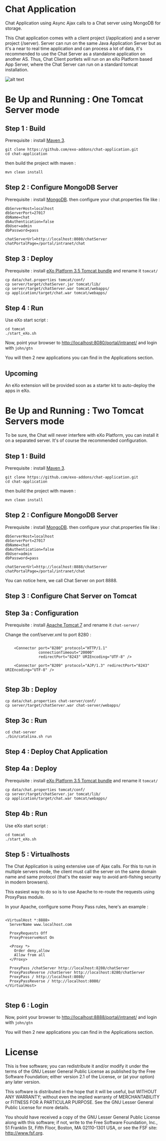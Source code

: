 Chat Application
============

Chat Application using Async Ajax calls to a Chat server using MongoDB for storage.

This Chat application comes with a client project (/application) and a server project (/server).
Server can run on the same Java Application Server but as it's a near to real time application and can process a lot of data, it's recommended to use the Chat Server as a standalone application on another AS.
Thus, Chat Client portlets will run on an eXo Platform based App Server, where the Chat Server can run on a standard tomcat installation.

![alt text](https://raw.github.com/benjp/chat/master/data/screenshots/01-overview.png "Overview")


Be Up and Running : One Tomcat Server mode
===============

Step 1 :  Build 
----------------

Prerequisite : install [Maven 3](http://maven.apache.org/download.html).

    git clone https://github.com/exo-addons/chat-application.git
    cd chat-application

then build the project with maven :

    mvn clean install

Step 2 :  Configure MongoDB Server
----------------

Prerequisite : install [MongoDB](http://www.mongodb.org/downloads).
then configure your chat.properties file like :

    dbServerHost=localhost
    dbServerPort=27017
    dbName=chat
    dbAuthentication=false
    dbUser=admin
    dbPassword=pass

    chatServerUrl=http://localhost:8080/chatServer
    chatPortalPage=/portal/intranet/chat


Step 3 : Deploy 
---------------

Prerequisite : install [eXo Platform 3.5 Tomcat bundle](http://www.exoplatform.com/company/en/download-exo-platform) and rename it `tomcat/`

    cp data/chat.properties tomcat/conf/
    cp server/target/chatServer.jar tomcat/lib/
    cp server/target/chatServer.war tomcat/webapps/
    cp application/target/chat.war tomcat/webapps/

Step 4 : Run
------------

Use eXo start script :

    cd tomcat 
    ./start_eXo.sh


Now, point your browser to [http://localhost:8080/portal/intranet/](http://localhost:8080/portal/intranet/) and login with `john/gtn`


You will then 2 new applications you can find in the Applications section.

Upcoming
------------

An eXo extension will be provided soon as a starter kit to auto-deploy the apps in eXo.




Be Up and Running : Two Tomcat Servers mode
===============

To be sure, the Chat will never interfere with eXo Platform, you can install it on a separated server. It's of course the recommended configuration.

Step 1 :  Build 
----------------

Prerequisite : install [Maven 3](http://maven.apache.org/download.html).

    git clone https://github.com/exo-addons/chat-application.git
    cd chat-application

then build the project with maven :

    mvn clean install

Step 2 :  Configure MongoDB Server
----------------

Prerequisite : install [MongoDB](http://www.mongodb.org/downloads).
then configure your chat.properties file like :

    dbServerHost=localhost
    dbServerPort=27017
    dbName=chat
    dbAuthentication=false
    dbUser=admin
    dbPassword=pass

    chatServerUrl=http://localhost:8888/chatServer
    chatPortalPage=/portal/intranet/chat

You can notice here, we call Chat Server on port 8888.


Step 3 : Configure Chat Server on Tomcat
---------------

Step 3a : Configuration
-------------

Prerequisite : install [Apache Tomcat 7](http://tomcat.apache.org/download-70.cgi) and rename it `chat-server/`

Change the conf/server.xml to port 8280 :
 
<pre><code>
    &lt;Connector port="8280" protocol="HTTP/1.1"
               connectionTimeout="20000"
               redirectPort="8243" URIEncoding="UTF-8" /&gt;

    &lt;Connector port="8209" protocol="AJP/1.3" redirectPort="8243" URIEncoding="UTF-8" /&gt;

</code></pre>


Step 3b : Deploy
-------------

    cp data/chat.properties chat-server/conf/
    cp server/target/chatServer.war chat-server/webapps/

Step 3c : Run
-------------

    cd chat-server
    ./bin/catalina.sh run


Step 4 : Deploy Chat Application
---------------

Step 4a : Deploy
-------------

Prerequisite : install [eXo Platform 3.5 Tomcat bundle](http://www.exoplatform.com/company/en/download-exo-platform) and rename it `tomcat/`

    cp data/chat.properties tomcat/conf/
    cp server/target/chatServer.jar tomcat/lib/
    cp application/target/chat.war tomcat/webapps/

Step 4b : Run
-------------

Use eXo start script :

    cd tomcat 
    ./start_eXo.sh

Step 5 : Virtualhosts
---------------

The Chat Application is using extensive use of Ajax calls. For this to run in multiple servers mode, the client must call the server on the same domain name and same protocol (that's the easier way to avoid anti-fishing security in modern browsers).

This easiest way to do so is to use Apache to re-route the requests using ProxyPass module.

In your Apache, configure some Proxy Pass rules, here's an example :

<pre><code>
&lt;VirtualHost *:8888&gt;
  ServerName www.localhost.com

  ProxyRequests Off
  ProxyPreserveHost On

  &lt;Proxy *&gt;
    Order deny,allow
    Allow from all
  &lt;/Proxy&gt;

  ProxyPass /chatServer http://localhost:8280/chatServer
  ProxyPassReverse /chatServer http://localhost:8280/chatServer
  ProxyPass / http://localhost:8080/
  ProxyPassReverse / http://localhost:8080/
&lt;/VirtualHost&gt;

</code></pre>



Step 6 : Login
---------------

Now, point your browser to [http://localhost:8888/portal/intranet/](http://localhost:8888/portal/intranet/) and login with `john/gtn`


You will then 2 new applications you can find in the Applications section.


License
===============

This is free software; you can redistribute it and/or modify it
under the terms of the GNU Lesser General Public License as
published by the Free Software Foundation; either version 2.1 of
the License, or (at your option) any later version.

This software is distributed in the hope that it will be useful,
but WITHOUT ANY WARRANTY; without even the implied warranty of
MERCHANTABILITY or FITNESS FOR A PARTICULAR PURPOSE. See the GNU
Lesser General Public License for more details.

You should have received a copy of the GNU Lesser General Public
License along with this software; if not, write to the Free
Software Foundation, Inc., 51 Franklin St, Fifth Floor, Boston, MA
02110-1301 USA, or see the FSF site: http://www.fsf.org.

